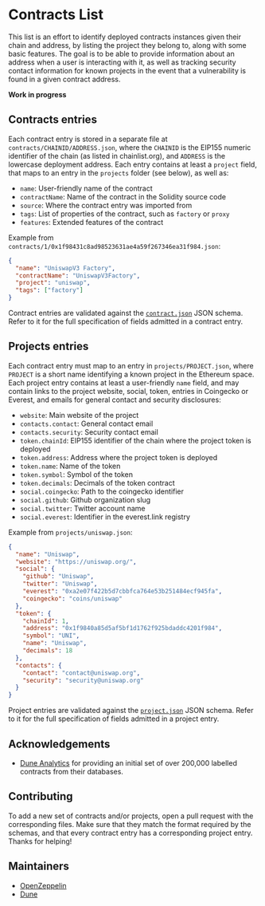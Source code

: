 # Contracts List

This list is an effort to identify deployed contracts instances given their chain and address, by listing the project they belong to, along with some basic features. The goal is to be able to provide information about an address when a user is interacting with it, as well as tracking security contact information for known projects in the event that a vulnerability is found in a given contract address.

**Work in progress**

## Contracts entries

Each contract entry is stored in a separate file at `contracts/CHAINID/ADDRESS.json`, where the `CHAINID` is the EIP155 numeric identifier of the chain (as listed in chainlist.org), and `ADDRESS` is the lowercase deployment address. Each entry contains at least a `project` field, that maps to an entry in the `projects` folder (see below), as well as:

- `name`: User-friendly name of the contract
- `contractName`: Name of the contract in the Solidity source code
- `source`: Where the contract entry was imported from
- `tags`: List of properties of the contract, such as `factory` or `proxy`
- `features`: Extended features of the contract

Example from `contracts/1/0x1f98431c8ad98523631ae4a59f267346ea31f984.json`:

```json
{
  "name": "UniswapV3 Factory",
  "contractName": "UniswapV3Factory",
  "project": "uniswap",
  "tags": ["factory"]
}
```

Contract entries are validated against the [`contract.json`](./schemas/contract.json) JSON schema. Refer to it for the full specification of fields admitted in a contract entry.

## Projects entries

Each contract entry must map to an entry in `projects/PROJECT.json`, where `PROJECT` is a short name identifying a known project in the Ethereum space. Each project entry contains at least a user-friendly `name` field, and may contain links to the project website, social, token, entries in Coingecko or Everest, and emails for general contact and security disclosures:

- `website`: Main website of the project
- `contacts.contact`: General contact email
- `contacts.security`: Security contact email
- `token.chainId`: EIP155 identifier of the chain where the project token is deployed
- `token.address`: Address where the project token is deployed
- `token.name`: Name of the token
- `token.symbol`: Symbol of the token
- `token.decimals`: Decimals of the token contract
- `social.coingecko`: Path to the coingecko identifier
- `social.github`: Github organization slug
- `social.twitter`: Twitter account name
- `social.everest`: Identifier in the everest.link registry

Example from `projects/uniswap.json`:

```json
{
  "name": "Uniswap",
  "website": "https://uniswap.org/",
  "social": {
    "github": "Uniswap",
    "twitter": "Uniswap",
    "everest": "0xa2e07f422b5d7cbbfca764e53b251484ecf945fa",
    "coingecko": "coins/uniswap"
  },
  "token": {
    "chainId": 1,
    "address": "0x1f9840a85d5af5bf1d1762f925bdaddc4201f984",
    "symbol": "UNI",
    "name": "Uniswap",
    "decimals": 18
  },
  "contacts": {
    "contact": "contact@uniswap.org",
    "security": "security@uniswap.org"
  }
}
```

Project entries are validated against the [`project.json`](./schemas/project.json) JSON schema. Refer to it for the full specification of fields admitted in a project entry.

## Acknowledgements

- [Dune Analytics](https://dune.xyz/) for providing an initial set of over 200,000 labelled contracts from their databases.

## Contributing

To add a new set of contracts and/or projects, open a pull request with the corresponding files. Make sure that they match the format required by the schemas, and that every contract entry has a corresponding project entry. Thanks for helping!

## Maintainers

- [OpenZeppelin](http://github.com/OpenZeppelin/)
- [Dune](https://github.com/duneanalytics)